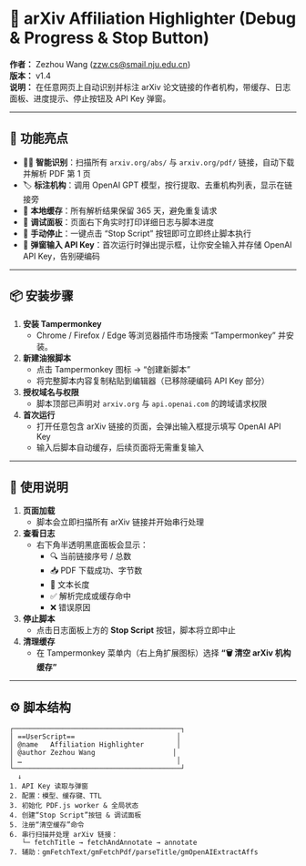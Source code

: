 <!--
 * @Author: LEON leon.kepler@bytedance.com
 * @Date: 2025-04-24 16:47:10
 * @LastEditors: LEON leon.kepler@bytedance.com
 * @LastEditTime: 2025-04-24 16:47:19
 * @FilePath: /arxiv_affiliation_highlighter/README.md
 * @Description: 这是默认设置,请设置`customMade`, 打开koroFileHeader查看配置 进行设置: https://github.com/OBKoro1/koro1FileHeader/wiki/%E9%85%8D%E7%BD%AE
-->
# 🎉 arXiv Affiliation Highlighter (Debug & Progress & Stop Button)

**作者：** Zezhou Wang (<zzw.cs@smail.nju.edu.cn>)  
**版本：** v1.4  
**说明：** 在任意网页上自动识别并标注 arXiv 论文链接的作者机构，带缓存、日志面板、进度提示、停止按钮及 API Key 弹窗。

---

## 🚀 功能亮点

- 🕵️‍♂️ **智能识别**：扫描所有 `arxiv.org/abs/` 与 `arxiv.org/pdf/` 链接，自动下载并解析 PDF 第 1 页  
- 🏷️ **标注机构**：调用 OpenAI GPT 模型，按行提取、去重机构列表，显示在链接旁  
- 💾 **本地缓存**：所有解析结果保留 365 天，避免重复请求  
- 📝 **调试面板**：页面右下角实时打印详细日志与脚本进度  
- 🛑 **手动停止**：一键点击 “Stop Script” 按钮即可立即终止脚本执行  
- 🔑 **弹窗输入 API Key**：首次运行时弹出提示框，让你安全输入并存储 OpenAI API Key，告别硬编码  

---

## 📦 安装步骤

1. **安装 Tampermonkey**  
   - Chrome / Firefox / Edge 等浏览器插件市场搜索 “Tampermonkey” 并安装。  
2. **新建油猴脚本**  
   - 点击 Tampermonkey 图标 → “创建新脚本”  
   - 将完整脚本内容复制粘贴到编辑器（已移除硬编码 API Key 部分）  
3. **授权域名与权限**  
   - 脚本顶部已声明对 `arxiv.org` 与 `api.openai.com` 的跨域请求权限  
4. **首次运行**  
   - 打开任意包含 arXiv 链接的页面，会弹出输入框提示填写 OpenAI API Key  
   - 输入后脚本自动缓存，后续页面将无需重复输入  

---

## 📖 使用说明

1. **页面加载**  
   - 脚本会立即扫描所有 arXiv 链接并开始串行处理  
2. **查看日志**  
   - 右下角半透明黑底面板会显示：  
     - 🔍 当前链接序号 / 总数  
     - 📥 PDF 下载成功、字节数  
     - 📝 文本长度  
     - ✅ 解析完成或缓存命中  
     - ❌ 错误原因  
3. **停止脚本**  
   - 点击日志面板上方的 **Stop Script** 按钮，脚本将立即中止  
4. **清理缓存**  
   - 在 Tampermonkey 菜单内（右上角扩展图标）选择 **“🗑 清空 arXiv 机构缓存”**  

---

## ⚙️ 脚本结构

```text
┌─────────────────────────────────────────┐
│ ==UserScript==                         │
│ @name   Affiliation Highlighter        │
│ @author Zezhou Wang                   │
│ …                                      │
└─────────────────────────────────────────┘
  ↓
1. API Key 读取与弹窗  
2. 配置：模型、缓存键、TTL  
3. 初始化 PDF.js worker & 全局状态  
4. 创建“Stop Script”按钮 & 调试面板  
5. 注册“清空缓存”命令  
6. 串行扫描并处理 arXiv 链接：  
   └─ fetchTitle → fetchAndAnnotate → annotate  
7. 辅助：gmFetchText/gmFetchPdf/parseTitle/gmOpenAIExtractAffs  
